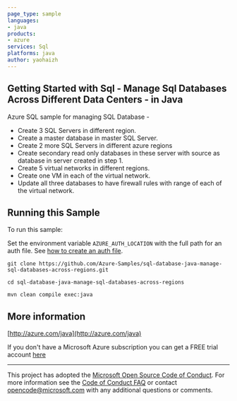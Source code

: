 ```yaml
---
page_type: sample
languages:
- java
products:
- azure
services: Sql
platforms: java
author: yaohaizh
---
```


## Getting Started with Sql - Manage Sql Databases Across Different Data Centers - in Java ##


  Azure SQL sample for managing SQL Database -
   - Create 3 SQL Servers in different region.
   - Create a master database in master SQL Server.
   - Create 2 more SQL Servers in different azure regions
   - Create secondary read only databases in these server with source as database in server created in step 1.
   - Create 5 virtual networks in different regions.
   - Create one VM in each of the virtual network.
   - Update all three databases to have firewall rules with range of each of the virtual network.
 

## Running this Sample ##

To run this sample:

Set the environment variable `AZURE_AUTH_LOCATION` with the full path for an auth file. See [how to create an auth file](https://github.com/Azure/azure-libraries-for-java/blob/master/AUTH.md).

    git clone https://github.com/Azure-Samples/sql-database-java-manage-sql-databases-across-regions.git

    cd sql-database-java-manage-sql-databases-across-regions

    mvn clean compile exec:java

## More information ##

[http://azure.com/java](http://azure.com/java)

If you don't have a Microsoft Azure subscription you can get a FREE trial account [here](http://go.microsoft.com/fwlink/?LinkId=330212)

---

This project has adopted the [Microsoft Open Source Code of Conduct](https://opensource.microsoft.com/codeofconduct/). For more information see the [Code of Conduct FAQ](https://opensource.microsoft.com/codeofconduct/faq/) or contact [opencode@microsoft.com](mailto:opencode@microsoft.com) with any additional questions or comments.